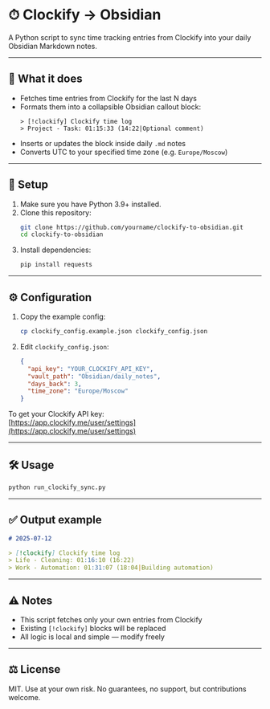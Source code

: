 # ⏱ Clockify → Obsidian

A Python script to sync time tracking entries from Clockify into your daily Obsidian Markdown notes.

---

## 📌 What it does

- Fetches time entries from Clockify for the last N days
- Formats them into a collapsible Obsidian callout block:
  ```
  > [!clockify] Clockify time log
  > Project - Task: 01:15:33 (14:22|Optional comment)
  ```
- Inserts or updates the block inside daily `.md` notes
- Converts UTC to your specified time zone (e.g. `Europe/Moscow`)

---

## 🚀 Setup

1. Make sure you have Python 3.9+ installed.
2. Clone this repository:
   ```bash
   git clone https://github.com/yourname/clockify-to-obsidian.git
   cd clockify-to-obsidian
   ```
3. Install dependencies:
   ```bash
   pip install requests
   ```

---

## ⚙️ Configuration

1. Copy the example config:
   ```bash
   cp clockify_config.example.json clockify_config.json
   ```
2. Edit `clockify_config.json`:
   ```json
   {
     "api_key": "YOUR_CLOCKIFY_API_KEY",
     "vault_path": "Obsidian/daily_notes",
     "days_back": 3,
     "time_zone": "Europe/Moscow"
   }
   ```

To get your Clockify API key:  
[https://app.clockify.me/user/settings](https://app.clockify.me/user/settings)

---

## 🛠 Usage

```bash
python run_clockify_sync.py
```

---

## ✅ Output example

```markdown
# 2025-07-12

> [!clockify] Clockify time log
> Life - Cleaning: 01:16:10 (16:22)
> Work - Automation: 01:31:07 (18:04|Building automation)
```

---

## ⚠️ Notes

- This script fetches only your own entries from Clockify
- Existing `[!clockify]` blocks will be replaced
- All logic is local and simple — modify freely

---

## ⚖️ License

MIT. Use at your own risk. No guarantees, no support, but contributions welcome.
